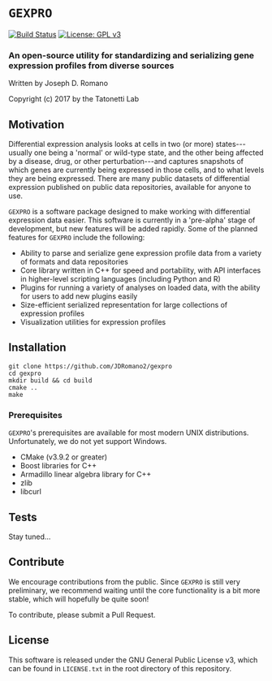 # `GEXPRO`

[![Build Status](https://travis-ci.org/JDRomano2/gexpro.svg?branch=master)](https://travis-ci.org/JDRomano2/gexpro)
[![License: GPL v3](https://img.shields.io/badge/License-GPL%20v3-blue.svg)](https://www.gnu.org/licenses/gpl-3.0)

### An open-source utility for standardizing and serializing gene expression profiles from diverse sources

Written by Joseph D. Romano

Copyright (c) 2017 by the Tatonetti Lab

## Motivation

Differential expression analysis looks at cells in two (or more) states---usually one being a 'normal' or wild-type state, and the other being affected by a disease, drug, or other perturbation---and captures snapshots of which genes are currently being expressed in those cells, and to what levels they are being expressed. There are many public datasets of differential expression published on public data repositories, available for anyone to use.

`GEXPRO` is a software package designed to make working with differential expression data easier. This software is currently in a 'pre-alpha' stage of development, but new features will be added rapidly. Some of the planned features for `GEXPRO` include the following:

- Ability to parse and serialize gene expression profile data from a variety of formats and data repositories
- Core library written in C++ for speed and portability, with API interfaces in higher-level scripting languages (including Python and R)
- Plugins for running a variety of analyses on loaded data, with the ability for users to add new plugins easily
- Size-efficient serialized representation for large collections of expression profiles
- Visualization utilities for expression profiles

## Installation

```
git clone https://github.com/JDRomano2/gexpro
cd gexpro
mkdir build && cd build
cmake ..
make
```

### Prerequisites

`GEXPRO`'s prerequisites are available for most modern UNIX distributions. Unfortunately, we do not yet support Windows.

- CMake (v3.9.2 or greater)
- Boost libraries for C++
- Armadillo linear algebra library for C++
- zlib
- libcurl

## Tests

Stay tuned...

## Contribute

We encourage contributions from the public. Since `GEXPRO` is still very preliminary, we recommend waiting until the core functionality is a bit more stable, which will hopefully be quite soon!

To contribute, please submit a Pull Request.

## License

This software is released under the GNU General Public License v3, which can be found in `LICENSE.txt` in the root directory of this repository.
